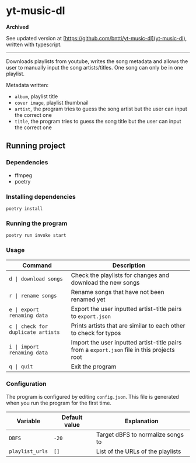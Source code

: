 # yt-music-dl

**Archived**

See updated version at [https://github.com/bntti/yt-music-dl](yt-music-dl), written with typescript.

---

Downloads playlists from youtube, writes the song metadata and allows the user to manually input the song artists/titles. One song can only be in one playlist.

Metadata written:

- `album`, playlist title
- `cover image`, playlist thumbnail
- `artist`, the program tries to guess the song artist but the user can input the correct one
- `title`, the program tries to guess the song title but the user can input the correct one

## Running project

### Dependencies

- ffmpeg
- poetry

### Installing dependencies

```
poetry install
```

### Running the program

```
poetry run invoke start
```

### Usage

| Command                            | Description                                                                                 |
| ---------------------------------- | ------------------------------------------------------------------------------------------- |
| `d \| download songs`              | Check the playlists for changes and download the new songs                                  |
| `r \| rename songs`                | Rename songs that have not been renamed yet                                                 |
| `e \| export renaming data`        | Export the user inputted artist-title pairs to `export.json`                                |
| `c \| check for duplicate artists` | Prints artists that are similar to each other to check for typos                            |
| `i \| import renaming data`        | Import the user inputted artist-title pairs from a `export.json` file in this projects root |
| `q \| quit`                        | Exit the program                                                                            |

### Configuration

The program is configured by editing `config.json`. This file is generated when you run the program for the first time.

| Variable        | Default value | Explanation                       |
| --------------- | ------------- | --------------------------------- |
| `DBFS`          | `-20`         | Target dBFS to normalize songs to |
| `playlist_urls` | `[]`          | List of the URLs of the playlists |
